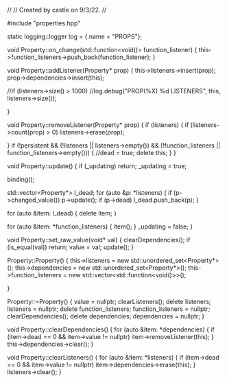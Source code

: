 //
// Created by castle on 9/3/22.
//

#include "properties.hpp"

static logging::logger log = {.name = "PROPS"};

void Property::on_change(std::function<void()> function_listener) {
  this->function_listeners->push_back(function_listener);
}

void Property::addListener(Property* prop) {
  this->listeners->insert(prop);
  prop->dependencies->insert(this);
  
  //if (listeners->size() > 1000)
  //log.debug("PROP(%X) %d LISTENERS", this, listeners->size());
  
}

void Property::removeListener(Property* prop) {
  if (listeners) {
    if (listeners->count(prop) > 0)
      listeners->erase(prop);
    
  }
  if (!persistent && (!listeners || listeners->empty()) && (!function_listeners || function_listeners->empty())) {
    //dead = true;
    delete this;
  }
}

void Property::update() {
  if (_updating)
    return;
  _updating = true;
  
  binding();
  
  std::vector<Property*> l_dead;
  for (auto              &p: *listeners) {
    if (p->changed_value())
      p->update();
    if (p->dead)
      l_dead.push_back(p);
  }
  
  for (auto &item: l_dead) {
    delete item;
  }
  
  for (auto &item: *function_listeners) {
    item();
  }
  _updating = false;
}

void Property::set_raw_value(void* val) {
  clearDependencies();
  if (is_equal(val))
    return;
  value = val;
  update();
}

Property::Property() {
  this->listeners          = new std::unordered_set<Property*>();
  this->dependencies       = new std::unordered_set<Property*>();
  this->function_listeners = new std::vector<std::function<void()>>();
  
}

Property::~Property() {
  value = nullptr;
  clearListeners();
  delete listeners;
  listeners = nullptr;
  delete function_listeners;
  function_listeners = nullptr;
  clearDependencies();
  delete dependencies;
  dependencies = nullptr;
}

void Property::clearDependencies() {
  for (auto &item: *dependencies) {
    if (item->dead == 0 && item->value != nullptr)
      item->removeListener(this);
  }
  this->dependencies->clear();
}

void Property::clearListeners() {
  for (auto &item: *listeners) {
    if (item->dead == 0 && item->value != nullptr)
      item->dependencies->erase(this);
  }
  listeners->clear();
}
